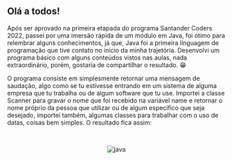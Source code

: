 <h2> Olá a todos!</h2>

<p> Após ser aprovado na primeira etapada do programa Santander Coders 2022, passei por uma imersão rápida de um módulo em Java, foi ótimo para relembrar alguns conhecimentos, já que, Java foi a primeira linguagem de programação que tive contato no inicio da minha trajetória. Desenvolvi um programa básico com alguns conteúdos vistos nas aulas, nada extraordinário, porém, gostaria de compartilhar o resultado. &#128513 </p

<p> O programa consiste em simplesmente retornar uma mensagem de saudação, algo como se tu estivesse entrando em um sistema de alguma empresa que tu trabalha ou de algum software que tu use. Importei a classe Scanner para gravar o nome que foi recebido na variável name e retornar o nome próprio da pessoa que utilizar ou de algum específico que seja desejado, importei também, algumas classes para trabalhar com o uso de datas, coisas bem simples. O resultado fica assim:</p>

<br>

<div align="center">

![java](https://user-images.githubusercontent.com/89792700/190876944-a9e4384a-5723-4d11-a705-e630978cec99.png)

</div>
